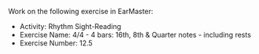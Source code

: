 Work on the following exercise in EarMaster:
- Activity: Rhythm Sight-Reading
- Exercise Name: 4/4 - 4 bars: 16th, 8th & Quarter notes - including rests
- Exercise Number: 12.5
